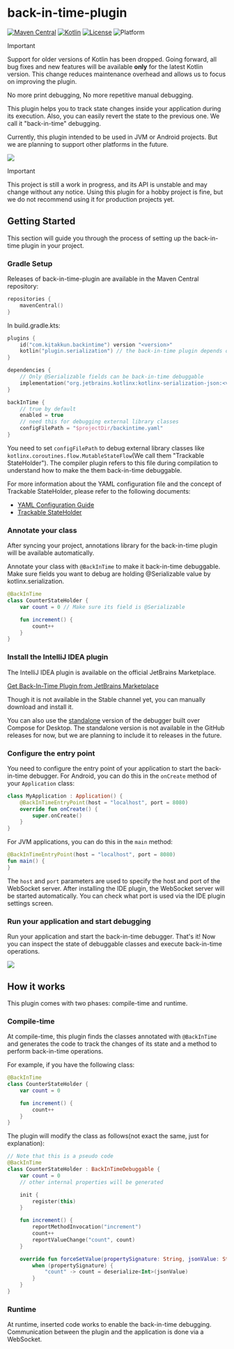 # back-in-time-plugin

[![Maven Central](https://img.shields.io/maven-central/v/com.kitakkun.backintime/core-runtime)](https://central.sonatype.com/search?namespace=com.kitakkun.backintime)
[![Kotlin](https://img.shields.io/badge/kotlin-2.1.20-blue.svg?logo=kotlin)](http://kotlinlang.org)
[![License](https://img.shields.io/badge/license-Apache-blue.svg)](https://github.com/kitakkun/back-in-time-plugin/blob/master/LICENSE.txt)
![Platform](https://img.shields.io/badge/platform-Android_JVM-blue)

> [!IMPORTANT]
> Support for older versions of Kotlin has been dropped.
> Going forward, all bug fixes and new features will be available **only** for the latest Kotlin version.
> This change reduces maintenance overhead and allows us to focus on improving the plugin.

No more print debugging, No more repetitive manual debugging.

This plugin helps you to track state changes inside your application during its execution.
Also, you can easily revert the state to the previous one. We call it "back-in-time" debugging.

Currently, this plugin intended to be used in JVM or Android projects.
But we are planning to support other platforms in the future.

![](assets/back-in-time-operation-demo.gif)

> [!IMPORTANT]
> This project is still a work in progress, and its API is unstable and may change without any
> notice.
> Using this plugin for a hobby project is fine, but we do not recommend using it for production
> projects yet.

## Getting Started

This section will guide you through the process of setting up the back-in-time plugin in your project.

### Gradle Setup

Releases of back-in-time-plugin are available in the Maven Central repository:

```kotlin
repositories {
    mavenCentral()
}
```

In build.gradle.kts:

```kotlin
plugins {
    id("com.kitakkun.backintime") version "<version>"
    kotlin("plugin.serialization") // the back-in-time plugin depends on kotlinx.serialization
}

dependencies {
    // Only @Serializable fields can be back-in-time debuggable
    implementation("org.jetbrains.kotlinx:kotlinx-serialization-json:<version>")
}

backInTime {
    // true by default
    enabled = true
    // need this for debugging external library classes
    configFilePath = "$projectDir/backintime.yaml"
}
```

You need to set `configFilePath` to debug external library classes like `kotlinx.coroutines.flow.MutableStateFlow`(We call them "Trackable StateHolder").
The compiler plugin refers to this file during compilation to understand how to make the them back-in-time debuggable.

For more information about the YAML configuration file and the concept of Trackable StateHolder,
please refer to the following documents:

- [YAML Configuration Guide](docs/yaml_configuration_guide.md)
- [Trackable StateHolder](docs/trackable_stateholder.md)

### Annotate your class

After syncing your project, annotations library for the back-in-time plugin will be available automatically.

Annotate your class with `@BackInTime` to make it back-in-time debuggable.
Make sure fields you want to debug are holding @Serializable value by kotlinx.serialization.

```kotlin
@BackInTime
class CounterStateHolder {
    var count = 0 // Make sure its field is @Serializable

    fun increment() {
        count++
    }
}
```

### Install the IntelliJ IDEA plugin

The IntelliJ IDEA plugin is available on the official JetBrains Marketplace.

[Get Back-In-Time Plugin from JetBrains Marketplace](https://plugins.jetbrains.com/plugin/27261-back-in-time)

Though it is not available in the Stable channel yet, you can manually download and install it.

You can also use the [standalone](tooling/standalone) version of the debugger built over Compose for Desktop.
The standalone version is not available in the GitHub releases for now, but we are planning to include it to releases in the future.

### Configure the entry point

You need to configure the entry point of your application to start the back-in-time debugger.
For Android, you can do this in the `onCreate` method of your `Application` class:

```kotlin
class MyApplication : Application() {
    @BackInTimeEntryPoint(host = "localhost", port = 8080)
    override fun onCreate() {
        super.onCreate()
    }
}
```

For JVM applications, you can do this in the `main` method:

```kotlin
@BackInTimeEntryPoint(host = "localhost", port = 8080)
fun main() {
}
```

The `host` and `port` parameters are used to specify the host and port of the WebSocket server.
After installing the IDE plugin, the WebSocket server will be started automatically.
You can check what port is used via the IDE plugin settings screen.

### Run your application and start debugging

Run your application and start the back-in-time debugger. That's it!
Now you can inspect the state of debuggable classes and execute back-in-time operations.

![](assets/back-in-time-operation-demo.gif)

## How it works

This plugin comes with two phases: compile-time and runtime.

### Compile-time

At compile-time, this plugin finds the classes annotated with `@BackInTime` and generates the code
to track the changes of its state and a method to perform back-in-time operations.

For example, if you have the following class:

```kotlin
@BackInTime
class CounterStateHolder {
    var count = 0

    fun increment() {
        count++
    }
}
```

The plugin will modify the class as follows(not exact the same, just for explanation):

```kotlin
// Note that this is a pseudo code
@BackInTime
class CounterStateHolder : BackInTimeDebuggable {
    var count = 0
    // other internal properties will be generated

    init {
        register(this)
    }

    fun increment() {
        reportMethodInvocation("increment")
        count++
        reportValueChange("count", count)
    }

    override fun forceSetValue(propertySignature: String, jsonValue: String) {
        when (propertySignature) {
            "count" -> count = deserialize<Int>(jsonValue)
        }
    }
}
```

### Runtime

At runtime, inserted code works to enable the back-in-time debugging.
Communication between the plugin and the application is done via a WebSocket.

